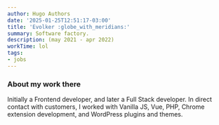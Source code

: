 ```yaml
---
author: Hugo Authors
date: '2025-01-25T12:51:17-03:00'
title: 'Evolker :globe_with_meridians:'
summary: Software factory.
description: (may 2021 - apr 2022)
workTime: lol
tags:
- jobs
---
```


### About my work there
Initially a Frontend developer, and later a Full Stack developer. In direct contact with customers, I worked with Vanilla JS, Vue, PHP, Chrome extension development, and WordPress plugins and themes.